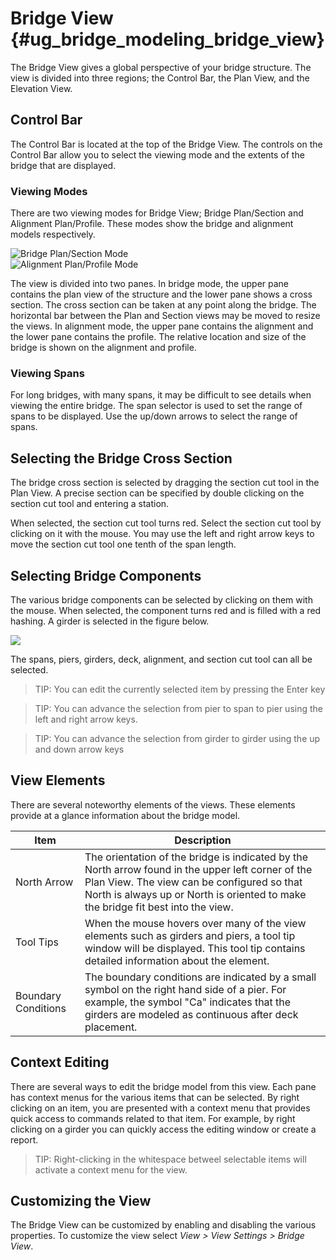 Bridge View {#ug_bridge_modeling_bridge_view}
==============================================
The Bridge View gives a global perspective of your bridge structure. The view is divided into three regions; the Control Bar, the Plan View, and the Elevation View. 

Control Bar
-------------
The Control Bar is located at the top of the Bridge View. The controls on the Control Bar allow you to select the viewing mode and the extents of the bridge that are displayed. 

### Viewing Modes ###
There are two viewing modes for Bridge View; Bridge Plan/Section and Alignment Plan/Profile. These modes show the bridge and alignment models respectively.

![Bridge Plan/Section Mode](BridgeModelView.png)
<br>
![Alignment Plan/Profile Mode](RoadwayView.png)

The view is divided into two panes. In bridge mode, the upper pane contains the plan view of the structure and the lower pane shows a cross section. The cross section can be taken at any point along the bridge. The horizontal bar between the Plan and Section views may be moved to resize the views. In alignment mode, the upper pane contains the alignment and the lower pane contains the profile. The relative location and size of the bridge is shown on the alignment and profile.


### Viewing Spans ###
For long bridges, with many spans, it may be difficult to see details when viewing the entire bridge. The span selector is used to set the range of spans to be displayed. Use the up/down arrows to select the range of spans.


Selecting the Bridge Cross Section
---------------------------
The bridge cross section is selected by dragging the section cut tool in the Plan View. A precise section can be specified by double clicking on the section cut tool and entering a station. 

When selected, the section cut tool turns red. Select the section cut tool by clicking on it with the mouse. You may use the left and right arrow keys to move the section cut tool one tenth of the span length.

Selecting Bridge Components
----------------------------
The various bridge components can be selected by clicking on them with the mouse. When selected, the component turns red and is filled with a red hashing. A girder is selected in the figure below. 

![](SelectedGirder.png)

The spans, piers, girders, deck, alignment, and section cut tool can all be selected. 

> TIP: You can edit the currently selected item by pressing the Enter key

> TIP: You can advance the selection from pier to span to pier using the left and right arrow keys.

> TIP: You can advance the selection from girder to girder using the up and down arrow keys

View Elements
-------------
There are several noteworthy elements of the views. These elements provide at a glance information about the bridge model.

Item | Description
-----|-----------
North Arrow | The orientation of the bridge is indicated by the North arrow found in the upper left corner of the Plan View. The view can be configured so that North is always up or North is oriented to make the bridge fit best into the view.
Tool Tips | When the mouse hovers over many of the view elements such as girders and piers, a tool tip window will be displayed. This tool tip contains detailed information about the element.
Boundary Conditions | The boundary conditions are indicated by a small symbol on the right hand side of a pier. For example, the symbol "Ca" indicates that the girders are modeled as continuous after deck placement.

Context Editing
-------------------
There are several ways to edit the bridge model from this view. Each pane has context menus for the various items that can be selected. By right clicking on an item, you are presented with a context menu that provides quick access to commands related to that item. For example, by right clicking on a girder you can quickly access the editing window or create a report.

> TIP: Right-clicking in the whitespace betweel selectable items will activate a context menu for the view.

Customizing the View
---------------------
The Bridge View can be customized by enabling and disabling the various properties. To customize the view select *View > View Settings > Bridge View*.
